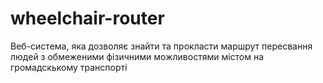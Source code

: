 # wheelchair-router
Веб-система, яка дозволяє знайти та прокласти маршрут пересвання людей з обмеженими фізичними можливостями містом на громадскькому транспорті
